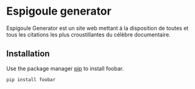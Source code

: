# Espigoule generator

Espigoule Generator est un site web mettant à la disposition de toutes et tous les 
citations les plus croustillantes du célèbre documentaire.

## Installation

Use the package manager [pip](https://pip.pypa.io/en/stable/) to install foobar.

```bash
pip install foobar
```

